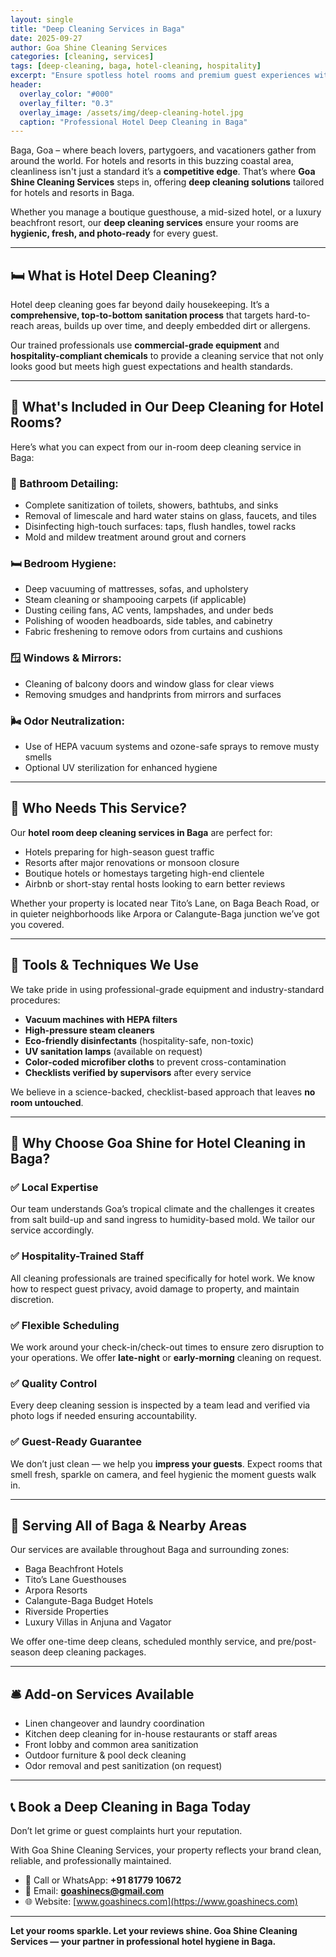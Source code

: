 ```yaml
---
layout: single
title: "Deep Cleaning Services in Baga"
date: 2025-09-27
author: Goa Shine Cleaning Services
categories: [cleaning, services]
tags: [deep-cleaning, baga, hotel-cleaning, hospitality]
excerpt: "Ensure spotless hotel rooms and premium guest experiences with Goa Shine’s deep cleaning services in Baga."
header:
  overlay_color: "#000"
  overlay_filter: "0.3"
  overlay_image: /assets/img/deep-cleaning-hotel.jpg
  caption: "Professional Hotel Deep Cleaning in Baga"
---
```


Baga, Goa – where beach lovers, partygoers, and vacationers gather from around the world. For hotels and resorts in this buzzing coastal area, cleanliness isn't just a standard it’s a **competitive edge**. That’s where **Goa Shine Cleaning Services** steps in, offering **deep cleaning solutions** tailored for hotels and resorts in Baga.

Whether you manage a boutique guesthouse, a mid-sized hotel, or a luxury beachfront resort, our **deep cleaning services** ensure your rooms are **hygienic, fresh, and photo-ready** for every guest.

---

## 🛏️ What is Hotel Deep Cleaning?

Hotel deep cleaning goes far beyond daily housekeeping. It’s a **comprehensive, top-to-bottom sanitation process** that targets hard-to-reach areas, builds up over time, and deeply embedded dirt or allergens.

Our trained professionals use **commercial-grade equipment** and **hospitality-compliant chemicals** to provide a cleaning service that not only looks good but meets high guest expectations and health standards.

---

## 🧼 What's Included in Our Deep Cleaning for Hotel Rooms?

Here’s what you can expect from our in-room deep cleaning service in Baga:

### 🛁 Bathroom Detailing:
- Complete sanitization of toilets, showers, bathtubs, and sinks
- Removal of limescale and hard water stains on glass, faucets, and tiles
- Disinfecting high-touch surfaces: taps, flush handles, towel racks
- Mold and mildew treatment around grout and corners

### 🛏 Bedroom Hygiene:
- Deep vacuuming of mattresses, sofas, and upholstery
- Steam cleaning or shampooing carpets (if applicable)
- Dusting ceiling fans, AC vents, lampshades, and under beds
- Polishing of wooden headboards, side tables, and cabinetry
- Fabric freshening to remove odors from curtains and cushions

### 🪟 Windows & Mirrors:
- Cleaning of balcony doors and window glass for clear views
- Removing smudges and handprints from mirrors and surfaces

### 🌬️ Odor Neutralization:
- Use of HEPA vacuum systems and ozone-safe sprays to remove musty smells
- Optional UV sterilization for enhanced hygiene

---

## 🧳 Who Needs This Service?

Our **hotel room deep cleaning services in Baga** are perfect for:

- Hotels preparing for high-season guest traffic
- Resorts after major renovations or monsoon closure
- Boutique hotels or homestays targeting high-end clientele
- Airbnb or short-stay rental hosts looking to earn better reviews

Whether your property is located near Tito’s Lane, on Baga Beach Road, or in quieter neighborhoods like Arpora or Calangute-Baga junction we’ve got you covered.

---

## 🧪 Tools & Techniques We Use

We take pride in using professional-grade equipment and industry-standard procedures:

- **Vacuum machines with HEPA filters**  
- **High-pressure steam cleaners**  
- **Eco-friendly disinfectants** (hospitality-safe, non-toxic)  
- **UV sanitation lamps** (available on request)  
- **Color-coded microfiber cloths** to prevent cross-contamination  
- **Checklists verified by supervisors** after every service

We believe in a science-backed, checklist-based approach that leaves **no room untouched**.

---

## 🚀 Why Choose Goa Shine for Hotel Cleaning in Baga?

### ✅ Local Expertise
Our team understands Goa’s tropical climate and the challenges it creates from salt build-up and sand ingress to humidity-based mold. We tailor our service accordingly.

### ✅ Hospitality-Trained Staff
All cleaning professionals are trained specifically for hotel work. We know how to respect guest privacy, avoid damage to property, and maintain discretion.

### ✅ Flexible Scheduling
We work around your check-in/check-out times to ensure zero disruption to your operations. We offer **late-night** or **early-morning** cleaning on request.

### ✅ Quality Control
Every deep cleaning session is inspected by a team lead and verified via photo logs if needed ensuring accountability.

### ✅ Guest-Ready Guarantee
We don’t just clean — we help you **impress your guests**. Expect rooms that smell fresh, sparkle on camera, and feel hygienic the moment guests walk in.

---

## 📍 Serving All of Baga & Nearby Areas

Our services are available throughout Baga and surrounding zones:

- Baga Beachfront Hotels
- Tito’s Lane Guesthouses
- Arpora Resorts
- Calangute-Baga Budget Hotels
- Riverside Properties
- Luxury Villas in Anjuna and Vagator

We offer one-time deep cleans, scheduled monthly service, and pre/post-season deep cleaning packages.

---

## 🛎️ Add-on Services Available

- Linen changeover and laundry coordination  
- Kitchen deep cleaning for in-house restaurants or staff areas  
- Front lobby and common area sanitization  
- Outdoor furniture & pool deck cleaning  
- Odor removal and pest sanitization (on request)

---

## 📞 Book a Deep Cleaning in Baga Today

Don’t let grime or guest complaints hurt your reputation.

With Goa Shine Cleaning Services, your property reflects your brand clean, reliable, and professionally maintained.

- 📱 Call or WhatsApp: **+91 81779 10672**  
- 📧 Email: **goashinecs@gmail.com**  
- 🌐 Website: [www.goashinecs.com](https://www.goashinecs.com)

---

**Let your rooms sparkle. Let your reviews shine. Goa Shine Cleaning Services — your partner in professional hotel hygiene in Baga.**
